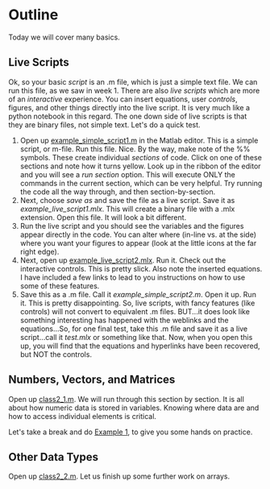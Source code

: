 # Outline
Today we will cover many basics.

## Live Scripts
Ok, so your basic *script* is an .m file, which is just a simple text file. We can run this file, as we saw in week 1. There are also *live scripts* which are more of an *interactive* experience. You can insert equations, user *controls*, figures, and other things directly into the live script. It is very much like a python notebook in this regard. The one down side of live scripts is that they are binary files, not simple text. Let's do a quick test.

1. Open up [example_simple_script1.m](example_simple_script1.m) in the Matlab editor. This is a simple script, or m-file. Run this file. Nice. By the way, make note of the %% symbols. These create individual *sections* of code. Click on one of these sections and note how it turns yellow. Look up in the ribbon of the editor and you will see a *run section* option. This will execute ONLY the commands in the current section, which can be very helpful. Try running the code all the way through, and then section-by-section.
2. Next, choose *save as* and save the file as a live script. Save it as *example_live_script1.mlx*. This will create a binary file with a .mlx extension. Open this file. It will look a bit different.
3. Run the live script and you should see the variables and the figures appear directly in the code. You can alter where (in-line vs. at the side) where you want your figures to appear (look at the little icons at the far right edge).
4. Next, open up [example_live_script2.mlx](example_live_script2.mlx). Run it. Check out the interactive controls. This is pretty slick. Also note the inserted equations. I have included a few links to lead to you instructions on how to use some of these features.
5. Save this as a .m file. Call it *example_simple_script2.m*. Open it up. Run it. This is pretty disappointing. So, live scripts, with fancy features (like controls) will not convert to equivalent .m files. BUT...it does look like something interesting has happened with the weblinks and the equations...So, for one final test, take this .m file and save it as a live script...call it *test.mlx* or something like that. Now, when you open this up, you will find that the equations and hyperlinks have been recovered, but NOT the controls. 

## Numbers, Vectors, and Matrices
Open up [class2_1.m](class2_1.m). We will run through this section by section. It is all about how numeric data is stored in variables. Knowing where data are and how to access individual elements is critical.

Let's take a break and do [Example 1](student_example1.md), to give you some hands on practice.

## Other Data Types
Open up [class2_2.m](class2_2.m). Let us finish up some further work on arrays.
